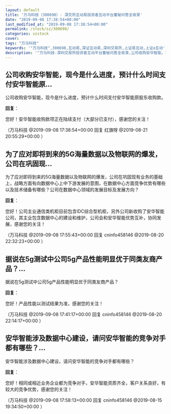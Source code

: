 ```yaml
---
layout: default
title: '万马科技（300698）- 深交所互动易投资者互动平台董秘问答全收录'
date: "2019-09-08 17:38:54+00:00"
last_modified_at: "2019-09-08 17:38:54+00:00"
permalink: /stock/sz/300698/
categories: szstock
cover: 
tags: "万马科技"
keywords: '"万马科技",300698,互动易,深证互动易,深圳交易所,上证易互动,上证e互动'
description: '"万马科技-深圳交易所投资者互动平台董秘问答全收录,公司收购安华智能，现今是什么进度，预计什么时间支付安华智能原股东收购款。"'
---
```


## 公司收购安华智能，现今是什么进度，预计什么时间支付安华智能原...

公司收购安华智能，现今是什么进度，预计什么时间支付安华智能原股东收购款。

**回复**：

您好！安华智能收购款项正在陆续支付（大部分已支付），感谢您的关注！ 

（万马科技  @2019-09-08 17:38:54+00:00 回复 红旗呀  @2019-08-21 20:55:29+00:00 ）

## 为了应对即将到来的5G海量数据以及物联网的爆发，公司在巩固现...

为了应对即将到来的5G海量数据以及物联网的爆发，公司在巩固现有业务的基础上，战略方面有向数据中心上中下游发展的意图，在数据中心方面竞争优势有哪些以及技术储备有哪些？公司在数据中心领域的发展目标及发展方向？

**回复**：

您好！公司主业通信类机柜目前包含IDC综合型机柜，另外公司新收购了安华智能公司，其主业包含数据中心的建设和维护，公司会和安华智能优势互补，协同发展，感谢您的关注！ 

（万马科技  @2019-09-08 17:55:43+00:00 回复 cninfo458146  @2019-08-20 22:32:23+00:00 ）

## 据说在5g测试中公司5g产品性能明显优于同类友商产品？...

据说在5g测试中公司5g产品性能明显优于同类友商产品？

**回复**：

您好！产品性能以测试结果为准，感谢您的关注！ 

（万马科技  @2019-09-08 17:41:17+00:00 回复 cninfo458146  @2019-08-20 22:14:17+00:00 ）

## 安华智能涉及数据中心建设，请问安华智能的竞争对手都有哪些？...

安华智能涉及数据中心建设，请问安华智能的竞争对手都有哪些？

**回复**：

您好！相同或相近业务企业都为竞争对手，安华智能资质齐全，客户关系良好，有较大的竞争优势，感谢您的关注！ 

（万马科技  @2019-09-08 17:58:13+00:00 回复 cninfo458146  @2019-08-15 19:34:50+00:00 ）

